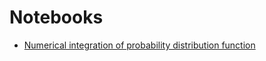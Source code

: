 # Notebooks

* [Numerical integration of probability distribution function](https://github.com/grishace/notebooks/blob/master/Integration.ipynb)
